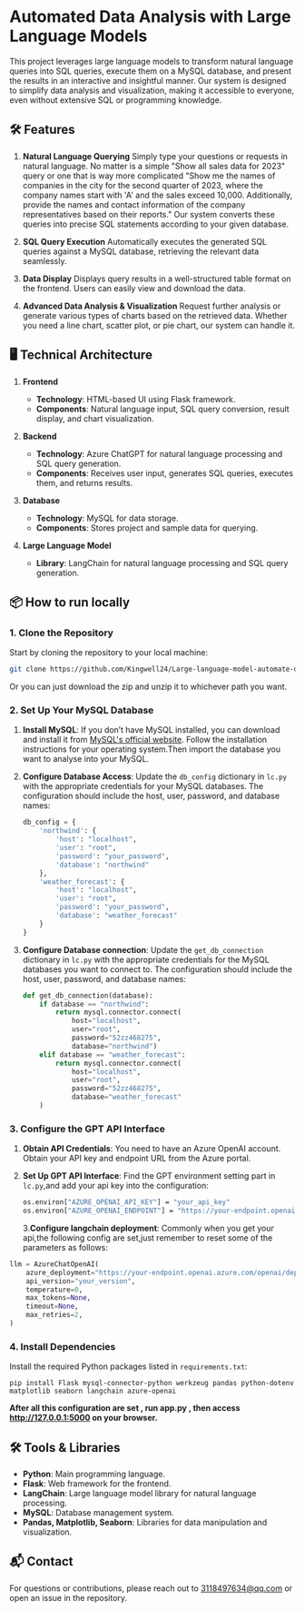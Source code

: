 # Automated Data Analysis with Large Language Models

This project leverages large language models to transform natural language queries into SQL queries, execute them on a MySQL database, and present the results in an interactive and insightful manner. Our system is designed to simplify data analysis and visualization, making it accessible to everyone, even without extensive SQL or programming knowledge.

## 🛠️ Features

1. **Natural Language Querying**
   Simply type your questions or requests in natural language. No matter is a simple "Show all sales data for 2023" query or one that is   way more complicated "Show me the names of companies in the city for the second quarter of 2023, where the company names start with 'A' and the sales exceed 10,000. Additionally, provide the names and contact information of the company representatives based on their reports." Our system converts these queries into precise SQL statements according to your given database.

2. **SQL Query Execution**
   Automatically executes the generated SQL queries against a MySQL database, retrieving the relevant data seamlessly.

3. **Data Display**
   Displays query results in a well-structured table format on the frontend. Users can easily view and download the data.

4. **Advanced Data Analysis & Visualization**
   Request further analysis or generate various types of charts based on the retrieved data. Whether you need a line chart, scatter plot, or pie chart, our system can handle it.

   

## 🖥️ Technical Architecture

1. **Frontend**

   - **Technology**: HTML-based UI using Flask framework.
   - **Components**: Natural language input, SQL query conversion, result display, and chart visualization.

2. **Backend**

   - **Technology**: Azure ChatGPT for natural language processing and SQL query generation.
   - **Components**: Receives user input, generates SQL queries, executes them, and returns results.

3. **Database**

   - **Technology**: MySQL for data storage.
   - **Components**: Stores project and sample data for querying.

4. **Large Language Model**

   - **Library**: LangChain for natural language processing and SQL query generation.

     

## 📦 How to run locally

### 1. Clone the Repository

Start by cloning the repository to your local machine:

```bash
git clone https://github.com/Kingwell24/Large-language-model-automate-data-analysis.git
```

Or you can just download the zip and unzip it to whichever path you want.

### 2. Set Up Your MySQL Database

1. **Install MySQL**: If you don’t have MySQL installed, you can download and install it from [MySQL's official website](https://dev.mysql.com/downloads/mysql/). Follow the installation instructions for your operating system.Then import the database you want to analyse into your MySQL.

2. **Configure Database Access**: Update the `db_config` dictionary in `lc.py` with the appropriate credentials for your MySQL databases. The configuration should include the host, user, password, and database names:

   ```python
   db_config = {
       'northwind': {
           'host': "localhost",
           'user': "root",
           'password': "your_password",
           'database': "northwind"
       },
       'weather_forecast': {
           'host': "localhost",
           'user': "root",
           'password': "your_password",
           'database': "weather_forecast"
       }
   }
   ```

3. **Configure Database connection**: Update the `get_db_connection` dictionary in `lc.py` with the appropriate credentials for the MySQL databases you want to connect to. The configuration should include the host, user, password, and database names:

   ```python
   def get_db_connection(database):
       if database == "northwind":
           return mysql.connector.connect(
               host="localhost",
               user="root",
               password="52zz468275",
               database="northwind")
       elif database == "weather_forecast":
           return mysql.connector.connect(
               host="localhost",
               user="root",
               password="52zz468275",
               database="weather_forecast"
       )
   ```

### 3. Configure the GPT API Interface

1. **Obtain API Credentials**: You need to have an Azure OpenAI account. Obtain your API key and endpoint URL from the Azure portal.

2. **Set Up GPT API Interface**:  Find the GPT environment setting part in `lc.py`,and add your api key into the configuration:

   ```bash
   os.environ["AZURE_OPENAI_API_KEY"] = "your_api_key"
   os.environ["AZURE_OPENAI_ENDPOINT"] = "https://your-endpoint.openai.azure.com/openai/deployments/gpt-4o/chat/completions?api-"
   ```


   3.**Configure langchain deployment**: Commonly when you get your api,the following config are set,just remember to reset some of the parameters as follows:

```python
llm = AzureChatOpenAI(
    azure_deployment="https://your-endpoint.openai.azure.com/openai/deployments/gpt-4o/chat/completions",
    api_version="your_version",
    temperature=0,
    max_tokens=None,
    timeout=None,
    max_retries=2,
)
```

### 4. Install Dependencies

Install the required Python packages listed in `requirements.txt`:

```
pip install Flask mysql-connector-python werkzeug pandas python-dotenv matplotlib seaborn langchain azure-openai
```

**After all this configuration are set , run app.py , then access http://127.0.0.1:5000 on your browser.** 

## 🛠️ Tools & Libraries

- **Python**: Main programming language.
- **Flask**: Web framework for the frontend.
- **LangChain**: Large language model library for natural language processing.
- **MySQL**: Database management system.
- **Pandas, Matplotlib, Seaborn**: Libraries for data manipulation and visualization.



## 📬 Contact

For questions or contributions, please reach out to 3118497634@qq.com or open an issue in the repository.
